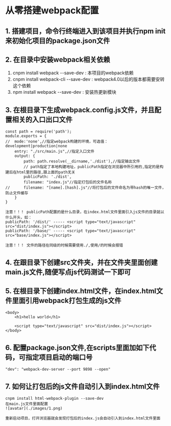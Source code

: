 # 从零搭建webpack配置

## 1. 搭建项目，命令行终端进入到该项目并执行npm init 来初始化项目的package.json文件

## 2. 在目录中安装webpack相关依赖

> 
  1) cnpm install webpack --save-dev : 本项目的webpack依赖 
  2) cnpm install webpack-cli --save-dev : webpack4.0以后的版本都需要安转这个依赖 
  3) npm install webpack --save-dev : 安装热更新模块 

## 3. 在根目录下生成webpack.config.js文件，并且配置相关的入口出口文件

```
const path = require('path');
module.exports = {
//	mode:'none',//指定webpack构建的环境，可选值：development|production|none
	entry: "./src/main.js",//指定入口文件
    output: {
        path: path.resolve(__dirname,'./dist'),//指定输出文件
        // path指定了本地构建地址，publicPath指定在浏览器中所引用的,指定的是构建后在html里的路径,跟上面的path无关
        publicPath: './dist',
        filename: "index.js"//指定打包后的文件名称 
//      filename: "[name].[hash].js"//将打包后的文件命名为带hash的唯一文件，防止文件缓存
    }
}

注意！！！ publicPath配置的是什么目录，在index.html文件里面引入js文件的目录就以什么开头，如：
publicPath: '/dist/' ----- <script type="text/javascript" src="dist/index.js"></script>
publicPath: '/base/' ----- <script type="text/javascript" src="base/index.js"></script>

注意！！！ 文件的路径在同级的时候需要使用./,使用/的时候会报错
```
## 4. 在跟目录下创建src文件夹，并在文件夹里面创建main.js文件,随便写点js代码测试一下即可
## 5. 在根目录下创建index.html文件，在index.html文件里面引用webpack打包生成的js文件
```
<body>
	<h1>hello world</h1>
	
	<script type="text/javascript" src="dist/index.js"></script>
</body>
```
## 6. 配置package.json文件,在scripts里面加如下代码，可指定项目启动的端口号
```
"dev": "webpack-dev-server --port 9898 --open"
```

## 7. 如何让打包后的js文件自动引入到index.html文件

```
cnpm install html-webpack-plugin --save-dev
在main.js文件里面配置
![avatar](./images/1.png)

重新启动项目，打开浏览器就会发现打包后的index.js会自动引入到index.html文件里面

```


